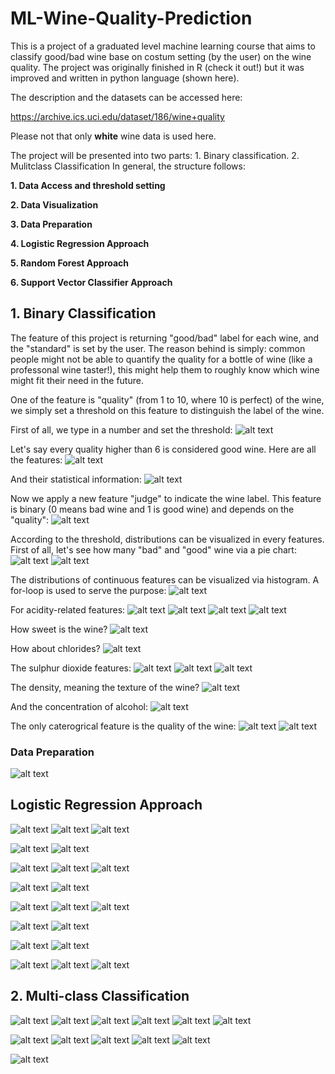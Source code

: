 # ML-Wine-Quality-Prediction
This is a project of a graduated level machine learning course that aims to classify good/bad wine base on costum setting (by the user) on the wine quality. The project was originally finished in R (check it out!) but it was improved and written in python language (shown here).

The description and the datasets can be accessed here:

https://archive.ics.uci.edu/dataset/186/wine+quality

Please not that only **white** wine data is used here.

The project will be presented into two parts: 1. Binary classification. 2. Mulitclass Classification
In general, the structure follows:

**1. Data Access and threshold setting**

**2. Data Visualization**
   
**3. Data Preparation**
   
**4. Logistic Regression Approach**   

**5. Random Forest Approach**   

**6. Support Vector Classifier Approach**


## 1. Binary Classification

The feature of this project is returning "good/bad" label for each wine, and the "standard" is set by the user. The reason behind is simply: common people might not be able to quantify the quality for a bottle of wine (like a professonal wine taster!), this might help them to roughly know which wine might fit their need in the future.

One of the feature is "quality" (from 1 to 10, where 10 is perfect) of the wine, we simply set a threshold on this feature to distinguish the label of the wine.

First of all, we type in a number and set the threshold:
![alt text](images/1.png)

Let's say every quality higher than 6 is considered good wine. Here are all the features:
![alt text](images/1a.png)

And their statistical information:
![alt text](images/1b.png)

Now we apply a new feature "judge" to indicate the wine label. This feature is binary (0 means bad wine and 1 is good wine) and depends on the "quality":
![alt text](images/1c.png)

According to the threshold, distributions can be visualized in every features. First of all, let's see how many "bad" and "good" wine via a pie chart:
![alt text](images/1d.png)
![alt text](images/pie_bad_good_wine.png)

The distributions of continuous features can be visualized via histogram. A for-loop is used to serve the purpose:
![alt text](images/1e.png)

For acidity-related features:
![alt text](images/con_fixed_acidity.png)
![alt text](images/con_volatile_acidity.png)
![alt text](images/con_citric_acid.png)
![alt text](images/con_pH.png)

How sweet is the wine?
![alt text](images/con_residual_sugar.png)

How about chlorides?
![alt text](images/con_chlorides.png)

The sulphur dioxide features:
![alt text](images/con_free_sulfur_dioxide.png)
![alt text](images/con_total_sulfur_dioxide.png)
![alt text](images/con_sulphates.png)

The density, meaning the texture of the wine?
![alt text](images/con_density.png)

And the concentration of alcohol:
![alt text](images/con_alcohol.png)

The only caterogrical feature is the quality of the wine:
![alt text](images/1f.png)
![alt text](images/cat_quality.png)

### Data Preparation
![alt text](images/1g.png)

## Logistic Regression Approach
![alt text](images/1h.png)
![alt text](images/1i.png)
![alt text](images/cm_lr1.png)

![alt text](images/1k.png)
![alt text](images/roc_lr1.png)

![alt text](images/1l.png)
![alt text](images/1m.png)
![alt text](images/cm_rf1.png)

![alt text](images/1o.png)
![alt text](images/roc_rf1.png)

![alt text](images/1p.png)
![alt text](images/1q.png)
![alt text](images/cm_svc1.png)

![alt text](images/1s.png)
![alt text](images/roc_svc1.png)

![alt text](images/1t.png)
![alt text](images/cm_all1.png)


![alt text](images/1u.png)
![alt text](images/1v.png)
![alt text](images/roc_all1.png)




## 2. Multi-class Classification

![alt text](images/2a.png)
![alt text](images/2b.png)
![alt text](images/2c.png)
![alt text](images/2d.png)
![alt text](images/2e.png)
![alt text](images/pie_bad_nor_good_wine.png)

![alt text](images/2f.png)
![alt text](images/2g.png)
![alt text](images/2h.png)
![alt text](images/2i.png)
![alt text](images/cm_all2.png)


![alt text](images/2j.png)
